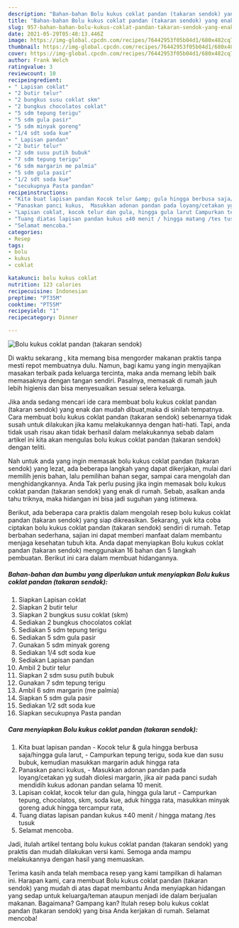 ```yaml
---
description: "Bahan-bahan Bolu kukus coklat pandan (takaran sendok) yang enak dan Mudah Dibuat"
title: "Bahan-bahan Bolu kukus coklat pandan (takaran sendok) yang enak dan Mudah Dibuat"
slug: 957-bahan-bahan-bolu-kukus-coklat-pandan-takaran-sendok-yang-enak-dan-mudah-dibuat
date: 2021-05-29T05:48:13.446Z
image: https://img-global.cpcdn.com/recipes/76442953f05b04d1/680x482cq70/bolu-kukus-coklat-pandan-takaran-sendok-foto-resep-utama.jpg
thumbnail: https://img-global.cpcdn.com/recipes/76442953f05b04d1/680x482cq70/bolu-kukus-coklat-pandan-takaran-sendok-foto-resep-utama.jpg
cover: https://img-global.cpcdn.com/recipes/76442953f05b04d1/680x482cq70/bolu-kukus-coklat-pandan-takaran-sendok-foto-resep-utama.jpg
author: Frank Welch
ratingvalue: 3
reviewcount: 10
recipeingredient:
- " Lapisan coklat"
- "2 butir telur"
- "2 bungkus susu coklat skm"
- "2 bungkus chocolatos coklat"
- "5 sdm tepung terigu"
- "5 sdm gula pasir"
- "5 sdm minyak goreng"
- "1/4 sdt soda kue"
- " Lapisan pandan"
- "2 butir telur"
- "2 sdm susu putih bubuk"
- "7 sdm tepung terigu"
- "6 sdm margarin me palmia"
- "5 sdm gula pasir"
- "1/2 sdt soda kue"
- "secukupnya Pasta pandan"
recipeinstructions:
- "Kita buat lapisan pandan Kocok telur &amp; gula hingga berbusa saja/hingga gula larut,  Campurkan tepung terigu, soda kue dan susu bubuk, kemudian masukkan margarin aduk hingga rata"
- "Panaskan panci kukus,  Masukkan adonan pandan pada loyang/cetakan yg sudah diolesi margarin, jika air pada panci sudah mendidih kukus adonan pandan selama 10 menit."
- "Lapisan coklat, kocok telur dan gula, hingga gula larut Campurkan tepung, chocolatos, skm, soda kue, aduk hingga rata, masukkan minyak goreng aduk hingga tercampur rata,"
- "Tuang diatas lapisan pandan kukus ±40 menit / hingga matang /tes tusuk"
- "Selamat mencoba."
categories:
- Resep
tags:
- bolu
- kukus
- coklat

katakunci: bolu kukus coklat 
nutrition: 123 calories
recipecuisine: Indonesian
preptime: "PT35M"
cooktime: "PT55M"
recipeyield: "1"
recipecategory: Dinner

---
```



![Bolu kukus coklat pandan (takaran sendok)](https://img-global.cpcdn.com/recipes/76442953f05b04d1/680x482cq70/bolu-kukus-coklat-pandan-takaran-sendok-foto-resep-utama.jpg)

Di waktu  sekarang , kita memang bisa mengorder makanan praktis tanpa mesti repot membuatnya dulu. Namun, bagi kamu yang ingin menyajikan masakan terbaik pada keluarga tercinta, maka anda memang lebih baik memasaknya dengan tangan sendiri. Pasalnya, memasak di rumah jauh lebih higienis dan bisa menyesuaikan sesuai selera keluarga.

Jika anda sedang mencari ide cara membuat bolu kukus coklat pandan (takaran sendok) yang enak dan mudah dibuat,maka di sinilah tempatnya. Cara membuat bolu kukus coklat pandan (takaran sendok)  sebenarnya tidak susah untuk dilakukan jika kamu melakukannya dengan hati-hati. Tapi, anda tidak usah risau akan tidak berhasil dalam melakukannya 
sebab dalam artikel ini kita akan mengulas bolu kukus coklat pandan (takaran sendok) dengan teliti.  



Nah untuk anda yang ingin memasak bolu kukus coklat pandan (takaran sendok) yang lezat, ada beberapa langkah yang dapat dikerjakan, mulai dari memilih jenis bahan, lalu pemilihan bahan segar, sampai cara mengolah dan menghidangkannya. Anda Tak perlu pusing jika ingin memasak bolu kukus coklat pandan (takaran sendok) yang enak di rumah. Sebab, asalkan anda  tahu triknya, maka hidangan ini bisa jadi suguhan yang istimewa.

Berikut, ada beberapa cara praktis  dalam mengolah resep bolu kukus coklat pandan (takaran sendok) yang siap dikreasikan. Sekarang, yuk kita coba ciptakan bolu kukus coklat pandan (takaran sendok) sendiri di rumah. Tetap berbahan sederhana, sajian ini dapat memberi manfaat dalam membantu menjaga kesehatan tubuh kita. Anda dapat menyiapkan Bolu kukus coklat pandan (takaran sendok) menggunakan 16 bahan dan 5 langkah pembuatan. Berikut ini cara dalam membuat hidangannya.

<!--inarticleads1-->

##### Bahan-bahan dan bumbu yang diperlukan untuk menyiapkan Bolu kukus coklat pandan (takaran sendok):

1. Siapkan  Lapisan coklat
1. Siapkan 2 butir telur
1. Siapkan 2 bungkus susu coklat (skm)
1. Sediakan 2 bungkus chocolatos coklat
1. Sediakan 5 sdm tepung terigu
1. Sediakan 5 sdm gula pasir
1. Gunakan 5 sdm minyak goreng
1. Sediakan 1/4 sdt soda kue
1. Sediakan  Lapisan pandan
1. Ambil 2 butir telur
1. Siapkan 2 sdm susu putih bubuk
1. Gunakan 7 sdm tepung terigu
1. Ambil 6 sdm margarin (me palmia)
1. Siapkan 5 sdm gula pasir
1. Sediakan 1/2 sdt soda kue
1. Siapkan secukupnya Pasta pandan




<!--inarticleads2-->

##### Cara menyiapkan Bolu kukus coklat pandan (takaran sendok):

1. Kita buat lapisan pandan - Kocok telur &amp; gula hingga berbusa saja/hingga gula larut,  - Campurkan tepung terigu, soda kue dan susu bubuk, kemudian masukkan margarin aduk hingga rata
1. Panaskan panci kukus,  - Masukkan adonan pandan pada loyang/cetakan yg sudah diolesi margarin, jika air pada panci sudah mendidih kukus adonan pandan selama 10 menit.
1. Lapisan coklat, kocok telur dan gula, hingga gula larut - Campurkan tepung, chocolatos, skm, soda kue, aduk hingga rata, masukkan minyak goreng aduk hingga tercampur rata,
1. Tuang diatas lapisan pandan kukus ±40 menit / hingga matang /tes tusuk
1. Selamat mencoba.




Jadi, itulah artikel tentang  bolu kukus coklat pandan (takaran sendok)  yang praktis dan mudah dilakukan versi kami. Semoga anda mampu melakukannya dengan hasil yang memuaskan. 

Terima kasih anda telah membaca resep yang kami tampilkan di halaman ini. Harapan kami, cara membuat  Bolu kukus coklat pandan (takaran sendok) yang mudah di atas dapat membantu Anda menyiapkan hidangan yang sedap untuk keluarga/teman ataupun menjadi ide dalam berjualan makanan. Bagaimana? Gampang kan? Itulah resep bolu kukus coklat pandan (takaran sendok) yang bisa Anda kerjakan di rumah. Selamat mencoba!

